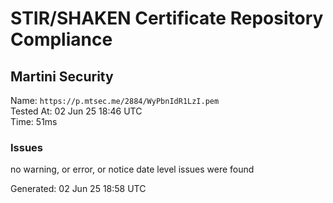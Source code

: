 # STIR/SHAKEN Certificate Repository Compliance

## Martini Security

Name: `https://p.mtsec.me/2884/WyPbnIdR1LzI.pem`\
Tested At: 02 Jun 25 18:46 UTC\
Time: 51ms

### Issues

no warning, or error, or notice date level issues were found

Generated: 02 Jun 25 18:58 UTC
